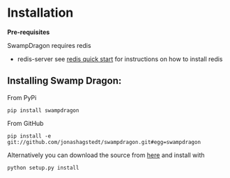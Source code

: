 # Installation

**Pre-requisites** 

SwampDragon requires redis 
 
*  redis-server see [redis quick start](http://redis.io/topics/quickstart) for instructions on how to install redis

## Installing Swamp Dragon:

From PyPi

    pip install swampdragon
    

From GitHub

    pip install -e git://github.com/jonashagstedt/swampdragon.git#egg=swampdragon
    

Alternatively you can download the source from [here](/download/) and install with
 
    python setup.py install

